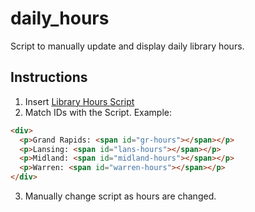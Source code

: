 # daily_hours
Script to manually update and display daily library hours.

## Instructions

1. Insert [Library Hours Script](https://github.com/brianholda/daily_hours/blob/master/library_hours.js)
2. Match IDs with the Script. Example:

```html
<div>
  <p>Grand Rapids: <span id="gr-hours"></span></p>
  <p>Lansing: <span id="lans-hours"></span></p>
  <p>Midland: <span id="midland-hours"></span></p>
  <p>Warren: <span id="warren-hours"></span></p>
</div>
```

3. Manually change script as hours are changed.
